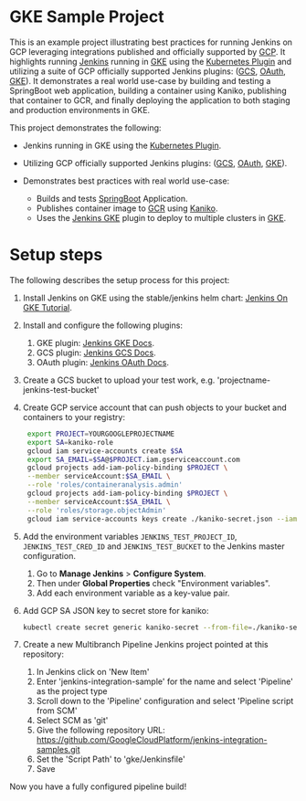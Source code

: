 <!--
 Copyright 2019 Google LLC

 Licensed under the Apache License, Version 2.0 (the "License"); you may not use this file except in
 compliance with the License. You may obtain a copy of the License at

        https://www.apache.org/licenses/LICENSE-2.0

 Unless required by applicable law or agreed to in writing, software distributed under the License
 is distributed on an "AS IS" BASIS, WITHOUT WARRANTIES OR CONDITIONS OF ANY KIND, either express or
 implied. See the License for the specific language governing permissions and limitations under the
 License.
-->



# GKE Sample Project

This is an example project illustrating best practices for running Jenkins on GCP leveraging
integrations published and officially supported by [GCP](https://cloud.google.com/). It highlights
running [Jenkins](https://jenkins.io/) running in [GKE](https://cloud.google.com/kubernetes-engine/)
using the [Kubernetes Plugin](https://github.com/jenkinsci/kubernetes-plugin) and utilizing a suite
of GCP officially supported Jenkins plugins: 
([GCS](https://github.com/jenkinsci/google-storage-plugin),
[OAuth](https://github.com/jenkinsci/google-oauth-plugin),
[GKE](https://github.com/jenkinsci/google-kubernetes-engine-plugin)). It demonstrates a real world
use-case by building and testing a SpringBoot web application, building a container using Kaniko,
publishing that container to GCR, and finally deploying the application to both staging and
production environments in GKE.


This project demonstrates the following:

* Jenkins running in GKE using the
  [Kubernetes Plugin](https://github.com/jenkinsci/kubernetes-plugin).

* Utilizing GCP officially supported Jenkins plugins:
  ([GCS](https://github.com/jenkinsci/google-storage-plugin),
  [OAuth](https://github.com/jenkinsci/google-oauth-plugin),
  [GKE](https://github.com/jenkinsci/google-kubernetes-engine-plugin)).

* Demonstrates best practices with real world use-case:
  * Builds and tests [SpringBoot](https://spring.io/guides/gs/spring-boot/) Application.
  * Publishes container image to [GCR](https://cloud.google.com/container-registry/) using
    [Kaniko](https://github.com/GoogleContainerTools/kaniko).
  * Uses the [Jenkins GKE]((https://github.com/jenkinsci/google-kubernetes-engine-plugin)) plugin to
    deploy to multiple clusters in [GKE](https://cloud.google.com/kubernetes-engine/).


# Setup steps
The following describes the setup process for this project:

1. Install Jenkins on GKE using the stable/jenkins helm chart: [Jenkins On GKE Tutorial](
   https://cloud.google.com/solutions/jenkins-on-kubernetes-engine-tutorial).

1. Install and configure the following plugins:
   1. GKE plugin: [Jenkins GKE Docs](https://github.com/jenkinsci/google-kubernetes-engine-plugin/blob/develop/docs/Home.md).
   1. GCS plugin: [Jenkins GCS Docs](https://github.com/jenkinsci/google-storage-plugin/blob/develop/README.md).
   1. OAuth plugin: [Jenkins OAuth Docs](https://github.com/jenkinsci/google-oauth-plugin/blob/develop/README.md).

1. Create a GCS bucket to upload your test work, e.g. 'projectname-jenkins-test-bucket'

1. Create GCP service account that can push objects to your bucket and containers to your registry:
   ```bash
    export PROJECT=YOURGOOGLEPROJECTNAME
    export SA=kaniko-role
    gcloud iam service-accounts create $SA
    export SA_EMAIL=$SA@$PROJECT.iam.gserviceaccount.com
    gcloud projects add-iam-policy-binding $PROJECT \
    --member serviceAccount:$SA_EMAIL \
    --role 'roles/containeranalysis.admin'
    gcloud projects add-iam-policy-binding $PROJECT \
    --member serviceAccount:$SA_EMAIL \
    --role 'roles/storage.objectAdmin'
    gcloud iam service-accounts keys create ./kaniko-secret.json --iam-account $SA_EMAIL
    ```

1. Add the environment variables `JENKINS_TEST_PROJECT_ID`, `JENKINS_TEST_CRED_ID` and
   `JENKINS_TEST_BUCKET` to the Jenkins master configuration.
   1. Go to **Manage Jenkins** > **Configure System**.
   1. Then under **Global Properties** check "Environment variables".
   1. Add each environment variable as a key-value pair.

1. Add GCP SA JSON key to secret store for kaniko:
    ```bash
    kubectl create secret generic kaniko-secret --from-file=./kaniko-secret.json
    ```

1. Create a new Multibranch Pipeline Jenkins project pointed at this repository:
   1. In Jenkins click on 'New Item'
   1. Enter 'jenkins-integration-sample' for the name and select 'Pipeline' as the project type
   1. Scroll down to the 'Pipeline' configuration and select 'Pipeline script from SCM'
   1. Select SCM as 'git'
   1. Give the following repository URL: https://github.com/GoogleCloudPlatform/jenkins-integration-samples.git
   1. Set the 'Script Path' to 'gke/Jenkinsfile'
   1. Save

Now you have a fully configured pipeline build!

